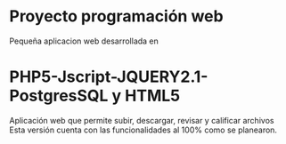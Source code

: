 # Proyecto programación web
Pequeña aplicacion web desarrollada en<br>
# PHP5-Jscript-JQUERY2.1-PostgresSQL y HTML5<br>
Aplicación web que permite subir, descargar, revisar y calificar archivos<br>
Esta versión cuenta con las funcionalidades al 100% como se planearon.
